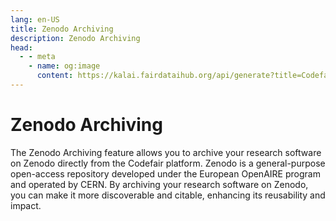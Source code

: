 ```yaml
---
lang: en-US
title: Zenodo Archiving
description: Zenodo Archiving
head:
  - - meta
    - name: og:image
      content: https://kalai.fairdataihub.org/api/generate?title=Codefair%20Documentation&description=License%20Editor&app=codefair&org=fairdataihub
---
```


# Zenodo Archiving

The Zenodo Archiving feature allows you to archive your research software on Zenodo directly from the Codefair platform. Zenodo is a general-purpose open-access repository developed under the European OpenAIRE program and operated by CERN. By archiving your research software on Zenodo, you can make it more discoverable and citable, enhancing its reusability and impact.
